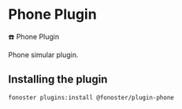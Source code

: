 # Phone Plugin
☎️ Phone Plugin

Phone simular plugin.

## Installing the plugin

```bash
fonoster plugins:install @fonoster/plugin-phone
```
